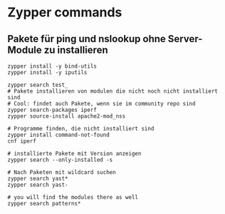 # Zypper commands 

## Pakete für ping und nslookup ohne Server-Module zu installieren 

```
zypper install -y bind-utils 
zypper install -y iputils 

zypper search test_
# Pakete installieren von modulen die nicht noch nicht installiert sind
# Cool: findet auch Pakete, wenn sie im community repo sind  
zypper search-packages iperf
zypper source-install apache2-mod_nss

```

```
# Programme finden, die nicht installiert sind 
zypper install command-not-found 
cnf iperf 
```

```
# installierte Pakete mit Version anzeigen 
zypper search --only-installed -s 
```

```
# Nach Paketen mit wildcard suchen 
zypper search yast*
zypper search yast-
```

```
# you will find the modules there as well
zypper search patterns*
```
